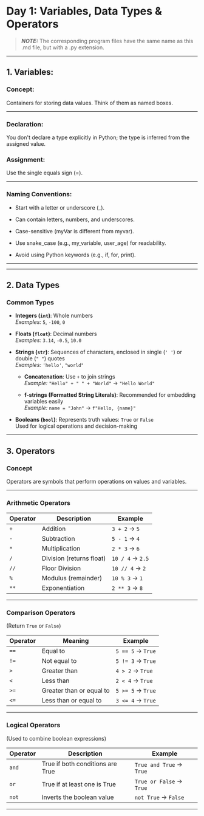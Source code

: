 # Day 1: Variables, Data Types & Operators

> **_NOTE:_**  The corresponding program files have the same name as this .md file, but with a .py extension.
---
## 1. Variables:

### Concept: 
Containers for storing data values. Think of them as named boxes.
***
### Declaration: 
You don't declare a type explicitly in Python; the type is inferred from the assigned value.

### Assignment: 
Use the single equals sign (=).
***

### Naming Conventions:

* Start with a letter or underscore (_).

* Can contain letters, numbers, and underscores.

* Case-sensitive (myVar is different from myvar).

* Use snake_case (e.g., my_variable, user_age) for readability.

* Avoid using Python keywords (e.g., if, for, print).
***

---

## 2. Data Types

### Common Types

- **Integers (`int`)**: Whole numbers  
  _Examples:_ `5`, `-100`, `0`

- **Floats (`float`)**: Decimal numbers  
  _Examples:_ `3.14`, `-0.5`, `10.0`

- **Strings (`str`)**: Sequences of characters, enclosed in single (`' '`) or double (`" "`) quotes  
  _Examples:_ `'hello'`, `"world"`

  - **Concatenation**: Use `+` to join strings  
    _Example:_ `"Hello" + " " + "World"` → `"Hello World"`

  - **f-strings (Formatted String Literals)**: Recommended for embedding variables easily  
    _Example:_ `name = "John"` → `f"Hello, {name}"`

- **Booleans (`bool`)**: Represents truth values: `True` or `False`  
  Used for logical operations and decision-making

---
## 3. Operators

### Concept  
Operators are symbols that perform operations on values and variables.

---

### Arithmetic Operators

| Operator | Description                 | Example        |
|----------|-----------------------------|----------------|
| `+`      | Addition                    | `3 + 2` → `5`   |
| `-`      | Subtraction                 | `5 - 1` → `4`   |
| `*`      | Multiplication              | `2 * 3` → `6`   |
| `/`      | Division (returns float)    | `10 / 4` → `2.5` |
| `//`     | Floor Division              | `10 // 4` → `2` |
| `%`      | Modulus (remainder)         | `10 % 3` → `1`  |
| `**`     | Exponentiation              | `2 ** 3` → `8`  |

---

### Comparison Operators  
(Return `True` or `False`)

| Operator | Meaning                    | Example          |
|----------|----------------------------|------------------|
| `==`     | Equal to                   | `5 == 5` → `True` |
| `!=`     | Not equal to               | `5 != 3` → `True` |
| `>`      | Greater than               | `4 > 2` → `True`  |
| `<`      | Less than                  | `2 < 4` → `True`  |
| `>=`     | Greater than or equal to   | `5 >= 5` → `True` |
| `<=`     | Less than or equal to      | `3 <= 4` → `True` |

---

### Logical Operators  
(Used to combine boolean expressions)

| Operator | Description                        | Example                  |
|----------|------------------------------------|--------------------------|
| `and`    | True if both conditions are True   | `True and True` → `True` |
| `or`     | True if at least one is True       | `True or False` → `True` |
| `not`    | Inverts the boolean value          | `not True` → `False`     |

---